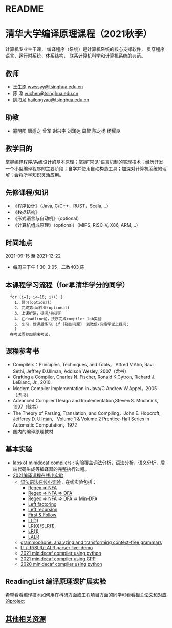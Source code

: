 # README

# 清华大学编译原理课程（2021秋季）

计算机专业主干课， 编译程序（系统）是计算机系统的核心支撑软件， 贯穿程序语言、运行时系统、体系结构， 联系计算机科学和计算机系统的典范。

## 教师
- 王生原 wwssyy@tsinghua.edu.cn
- 陈  渝 yuchen@tsinghua.edu.cn
- 姚海龙 hailongyao@tsinghua.edu.cn

## 助教

- 寇明阳 唐适之 曾军 谢兴宇 刘润达 周智 陈之杨 杨耀良


## 教学目的
掌握编译程序/系统设计的基本原理；掌握“常见”语言机制的实现技术；经历开发一个小型编译程序的主要阶段；自学并使用自动构造工具；加深对计算机系统的理解；会将所学知识灵活应用。

## 先修课程/知识
- 《程序设计》（Java, C/C++，RUST，Scala,...）
- 《数据结构》
- 《形式语言与自动机》（optional）
- 《计算机组成原理》（optional）（MIPS, RISC-V, X86, ARM,...）

## 时间地点
2021-09-15 至 2021-12-22
- 每周三下午 1:30-3:05，二教403 陈

  


## 本课程学习流程（for拿清华学分的同学）
```
  for (i=1; i<=16; i++) {
    1. 预习(optional)
    2. 完成第i周作业(optional)
    3. 上课听讲，提问/被提问
    4. 在deadline前，按序完成compiler_lab实验
    5. 复习，做课后练习，if (碰到问题)　到微信/网络学堂上提问;
    }
  在考试周参加期末考试;
```
## 课程参考书
- Compilers：Principles, Techniques, and Tools， Alfred V.Aho, Ravi Sethi, Jeffrey D.Ullman, Addison Wesley, 2007（龙书）
- Crafting a Compiler, Charles N. Fischer, Ronald K.Cytron,  Richard J. LeBlanc, Jr., 2010.
- Modern Compiler Implementation in Java/C  Andrew W.Appel，2005    （虎书）
- Advanced Compiler Design and Implementation,Steven S. Muchnick, 1997（鲸书）
- The Theory of Parsing, Translation, and Compiling，John E. Hopcroft, Jefferey D. Ullman,    Volume 1 & Volume 2 Prentice-Hall Series in Automatic Computation，1972
- 国内的编译原理教材

## 基本实验
 - [labs of minidecaf compilers](https://decaf-lang.github.io/minidecaf-tutorial/) : 实验覆盖词法分析，语法分析，语义分析，后端代码生成等编译器的完整执行过程。
 - [2021编译课程在线小实验](http://121.36.13.33/)
   - [词法语法在线小实验](https://chyyuu.gitee.io/compiler-toolbox/)：在线实验包括：
     - [Regex => NFA](https://chyyuu.gitee.io/compiler-toolbox/regex2nfa)
     - [Regex => NFA => DFA](https://chyyuu.gitee.io/compiler-toolbox/nfa2dfa)
     - [Regex => NFA => DFA => Min-DFA](https://chyyuu.gitee.io/compiler-toolbox/min_dfa)
     - [Left factoring](https://chyyuu.gitee.io/compiler-toolbox/left_fact)
     - [Left recursion](https://chyyuu.gitee.io/compiler-toolbox/left_rec)
     - [First & Follow](https://chyyuu.gitee.io/compiler-toolbox/first_follow)
     - [LL(1)](https://chyyuu.gitee.io/compiler-toolbox/ll1)
     - [LR(0)/SLR(1)](https://chyyuu.gitee.io/compiler-toolbox/lr0)
     - [LR(1)](https://chyyuu.gitee.io/compiler-toolbox/lr1)
     - [LALR](https://chyyuu.gitee.io/compiler-toolbox/lalr)
   - [grammophone: analyzing and transforming context-free grammars](https://chyyuu.gitee.io/grammophone/)
   - [LL/LR/SLR/LALR parser live-demo](https://chyyuu.gitee.io/parser-demo/)
   - [2021 minidecaf compiler using python](http://121.36.13.33/py)
   - [2021 minidecaf compiler using CPP](http://121.36.13.33/cpp)
   - [2020 minidecaf compiler using python](http://121.36.13.33/dzy) 
## ReadingList 编译原理课扩展实验
希望看看编译技术如何用在科研方面或工程项目方面的同学可看看[相关论文和对应的project](https://github.com/chyyuu/compiler_course_info/blob/master/readinglist.md)

## [其他相关资源](https://github.com/chyyuu/compiler_course_info/blob/master/resources.md)
